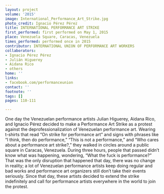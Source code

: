 ```yaml
---
layout: project
volume: '2015'
image: International_Performance_Art_Strike.jpg
photo_credit: Ignacio Pérez Pérez
title: INTERNATIONAL PERFORMANCE ART STRIKE
first_performed: first performed on May 1, 2015
place: Venezuela Square, Caracas, Venezuela
times_performed: performed once in 2015
contributor: INTERNATIONAL UNION OF PERFORMANCE ART WORKERS
collaborators:
- Ignacio Pérez Pérez
- Julián Higuerey
- Aidana Rico
- others
home: ''
links:
- facebook.com/performanceunion
contact: ''
footnote: ''
tags: []
pages: 110-111

---
```


One day the Venezuelan performance artists Julian Higuerey, Aidana Rico, and Ignacio Pérez decided to make a Performance Art Strike as a protest against the deprofessionalization of Venezuelan performance art. Wearing t-shirts that read “On strike for performance art” and signs with phrases like “I think, then do performance,” “This is not a performance,” and “Who cares about a performance art strike?,” they walked in circles around a public square in Caracas, Venezuela. During three hours, people that passed didn’t know what was happening, wondering, “What the fuck is performance?” That was the only disruption that happened that day, there was no change in reality; a lot of Venezuelan performance artists keep doing regular and bad works and performance art organizers still don’t take their events seriously. Since that day, these artists decided to extend the strike indefinitely and call for performance artists everywhere in the world to join the protest.
